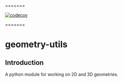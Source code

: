 =======

[![codecov](https://codecov.io/gh/django-advance-utils/geometry-utils/branch/main/graph/badge.svg?token=BF9hnkXKp3)](https://codecov.io/gh/django-advance-utils/geometry-utils)



=======
# geometry-utils
## Introduction
A python module for working on 2D and 3D geometries.

